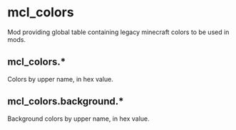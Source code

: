 # mcl_colors
Mod providing global table containing legacy minecraft colors to be used in mods.

## mcl_colors.*
Colors by upper name, in hex value.

## mcl_colors.background.*
Background colors by upper name, in hex value.
